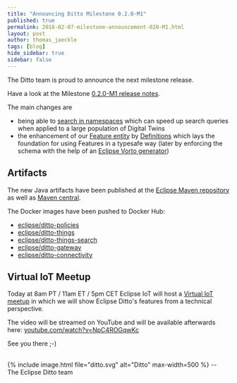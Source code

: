 ```yaml
---
title: "Announcing Ditto Milestone 0.2.0-M1"
published: true
permalink: 2018-02-07-milestone-announcement-020-M1.html
layout: post
author: thomas_jaeckle
tags: [blog]
hide_sidebar: true
sidebar: false
---
```


The Ditto team is proud to announce the next milestone release.


Have a look at the Milestone [0.2.0-M1 release notes](release_notes_020-M1.html). 

The main changes are
* being able to [search in namespaces](httpapi-search.html#query-parameters) which can speed up search queries when applied
  to a large population of Digital Twins
* the enhancement of our [Feature entity](basic-feature.html) by [Definitions](basic-feature.html#feature-definition)
  which lays the foundation for using Features in a typesafe way (later by enforcing the schema with the help of an
  [Eclipse Vorto generator](https://github.com/eclipse/vorto/tree/development/generators/org.eclipse.vorto.codegen.ditto))


## Artifacts

The new Java artifacts have been published at the [Eclipse Maven repository](https://repo.eclipse.org/content/repositories/ditto/)
as well as [Maven central](https://repo1.maven.org/maven2/org/eclipse/ditto/).

The Docker images have been pushed to Docker Hub:
* [eclipse/ditto-policies](https://hub.docker.com/r/eclipse/ditto-policies/)
* [eclipse/ditto-things](https://hub.docker.com/r/eclipse/ditto-things/)
* [eclipse/ditto-things-search](https://hub.docker.com/r/eclipse/ditto-things-search/)
* [eclipse/ditto-gateway](https://hub.docker.com/r/eclipse/ditto-gateway/)
* [eclipse/ditto-connectivity](https://hub.docker.com/r/eclipse/ditto-connectivity/)


## Virtual IoT Meetup

Today at 8am PT / 11am ET / 5pm CET Eclipse IoT will host a [Virtual IoT meetup](https://www.meetup.com/Virtual-IoT/events/247048104/)
in which we will show Eclipse Ditto's features from a technical perspective.

The video will be streamed on YouTube and will be available afterwards here: [youtube.com/watch?v=NpC4ROGqwKc](https://www.youtube.com/watch?v=NpC4ROGqwKc)

See you there ;-)

<br/>
{% include image.html file="ditto.svg" alt="Ditto" max-width=500 %}
--<br/>
The Eclipse Ditto team
